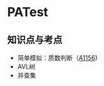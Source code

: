 # PATest

## 知识点与考点

* 简单模拟：质数判断（[A1156](https://github.com/UKMeng/PATest/blob/master/Aclass/A1156.cpp))
* AVL树
* 并查集
  